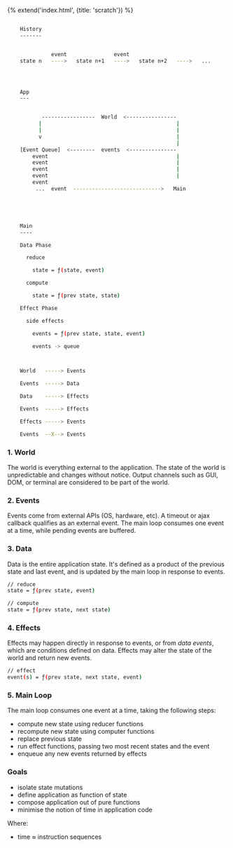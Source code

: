 {% extend('index.html', {title: 'scratch'}) %}

```sh

    History
    -------


              event               event
    state n   ---->   state n+1   ---->   state n+2   ---->   ...




    App
    ---


           -----------------  World  <----------------
          |                                           |
          |                                           |
          v                                           |
                                                      |
    [Event Queue]  <--------  events  <---------------
        event                                         |
        event                                         |
        event                                         |
        event                                         |
        event
         ...  event  ---------------------------->   Main





    Main
    ----

    Data Phase

      reduce

        state = ƒ(state, event)

      compute

        state = ƒ(prev state, state)

    Effect Phase

      side effects

        events = ƒ(prev state, state, event)

        events -> queue



    World   -----> Events

    Events  -----> Data

    Data    -----> Effects

    Events  -----> Effects

    Effects -----> Events

    Events  --X--> Events
```


### 1. World

The world is everything external to the application. The state of the world is
unpredictable and changes without notice. Output channels such as GUI, DOM, or
terminal are considered to be part of the world.


### 2. Events

Events come from external APIs (OS, hardware, etc). A timeout or ajax callback
qualifies as an external event. The main loop consumes one event at a time,
while pending events are buffered.


### 3. Data

Data is the entire application state. It's defined as a product of the previous
state and last event, and is updated by the main loop in response to events.

```sh
// reduce
state = ƒ(prev state, event)

// compute
state = ƒ(prev state, next state)
```


### 4. Effects

Effects may happen directly in response to events, or from _data events_, which
are conditions defined on data. Effects may alter the state of the world and
return new events.

```sh
// effect
event(s) = ƒ(prev state, next state, event)
```


### 5. Main Loop

The main loop consumes one event at a time, taking the following steps:

* compute new state using reducer functions
* recompute new state using computer functions
* replace previous state
* run effect functions, passing two most recent states and the event
* enqueue any new events returned by effects


### Goals

* isolate state mutations
* define application as function of state
* compose application out of pure functions
* minimise the notion of time in application code

Where:

* time ≈ instruction sequences
